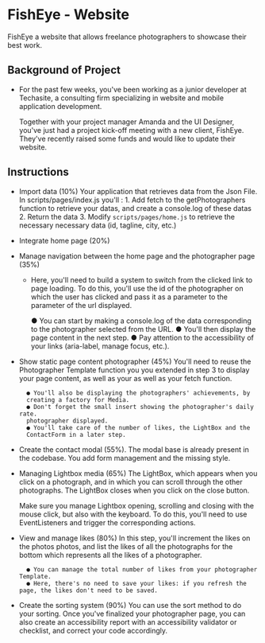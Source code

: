 # FishEye - Website

FishEye a website that allows freelance photographers to showcase their best work.

## Background of Project

- For the past few weeks, you've been working as a junior developer at Techasite, a consulting firm specializing in website and mobile application development.

    Together with your project manager Amanda and the UI Designer, you've just had a project kick-off meeting with a new client, FishEye. They've recently raised some funds and would like to update their website.

## Instructions

- Import data (10%)
    Your application that retrieves data from the Json File.
    In scripts/pages/index.js you'll :
        1. Add fetch to the getPhotographers function to retrieve your datas, and create a console.log of these datas
        2. Return the data
        3. Modify `scripts/pages/home.js` to retrieve the necessary
        necessary data (id, tagline, city, etc.)

- Integrate home page (20%)

- Manage navigation between the home page and the photographer page (35%)
    - Here, you'll need to build a system to switch from the clicked link
    to page loading. To do this, you'll use the id of the photographer
    on which the user has clicked and pass it as a parameter to the
    parameter of the url displayed.

        ● You can start by making a console.log of the data
        corresponding to the photographer selected from the URL.
        ● You'll then display the page content in the next step.
        ● Pay attention to the accessibility of your links (aria-label, manage focus, etc.).

- Show static page content photographer (45%)
    You'll need to reuse the Photographer Template function you
    you extended in step 3 to display your page content, as well as your
    as well as your fetch function.

        ● You'll also be displaying the photographers' achievements, by
        creating a factory for Media.
        ● Don't forget the small insert showing the photographer's daily rate.
        photographer displayed.
        ● You'll take care of the number of likes, the LightBox and the
        ContactForm in a later step.

- Create the contact modal (55%).
    The modal base is already present in the codebase. You add form management and the missing style.

- Managing Lightbox media (65%)
    The LightBox, which appears when you click on a photograph, and in which you can scroll through the other photographs.
    The LightBox closes when you click on the close button.

    Make sure you manage Lightbox opening, scrolling and closing with the mouse click, but also with the keyboard. To do this, you'll need to use EventListeners and trigger the corresponding actions.

- View and manage likes (80%)
    In this step, you'll increment the likes on the photos photos, and list the likes of all the photographs for the bottom which represents all the likes of a photographer.

        ● You can manage the total number of likes from your photographer Template.
        ● Here, there's no need to save your likes: if you refresh the page, the likes don't need to be saved.

- Create the sorting system (90%)
    You can use the sort method to do your sorting. Once you've finalized your photographer page, you can also create an accessibility report with an accessibility validator or checklist, and correct your code accordingly.